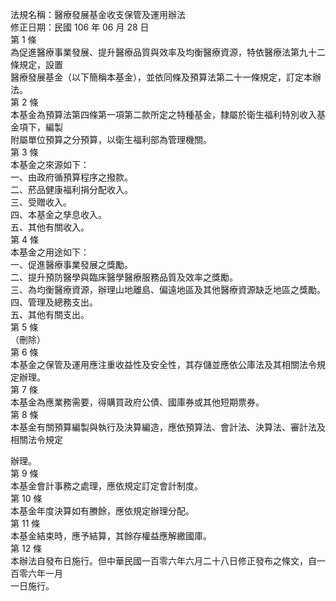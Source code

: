 法規名稱：醫療發展基金收支保管及運用辦法  
修正日期：民國 106 年 06 月 28 日  
第 1 條  
為促進醫療事業發展、提升醫療品質與效率及均衡醫療資源，特依醫療法第九十二條規定，設置  
醫療發展基金（以下簡稱本基金），並依同條及預算法第二十一條規定，訂定本辦法。  
第 2 條  
本基金為預算法第四條第一項第二款所定之特種基金，隸屬於衛生福利特別收入基金項下，編製  
附屬單位預算之分預算，以衛生福利部為管理機關。  
第 3 條  
本基金之來源如下：  
一、由政府循預算程序之撥款。  
二、菸品健康福利捐分配收入。  
三、受贈收入。  
四、本基金之孳息收入。  
五、其他有關收入。  
第 4 條  
本基金之用途如下：  
一、促進醫療事業發展之獎勵。  
二、提升預防醫學與臨床醫學醫療服務品質及效率之獎勵。  
三、為均衡醫療資源，辦理山地離島、偏遠地區及其他醫療資源缺乏地區之獎勵。  
四、管理及總務支出。  
五、其他有關支出。  
第 5 條  
（刪除）  
第 6 條  
本基金之保管及運用應注重收益性及安全性，其存儲並應依公庫法及其相關法令規定辦理。  
第 7 條  
本基金為應業務需要，得購買政府公債、國庫券或其他短期票券。  
第 8 條  
本基金有關預算編製與執行及決算編造，應依預算法、會計法、決算法、審計法及相關法令規定  


辦理。  
第 9 條  
本基金會計事務之處理，應依規定訂定會計制度。  
第 10 條  
本基金年度決算如有賸餘，應依規定辦理分配。  
第 11 條  
本基金結束時，應予結算，其餘存權益應解繳國庫。  
第 12 條  
本辦法自發布日施行。但中華民國一百零六年六月二十八日修正發布之條文，自一百零六年一月  
一日施行。  



